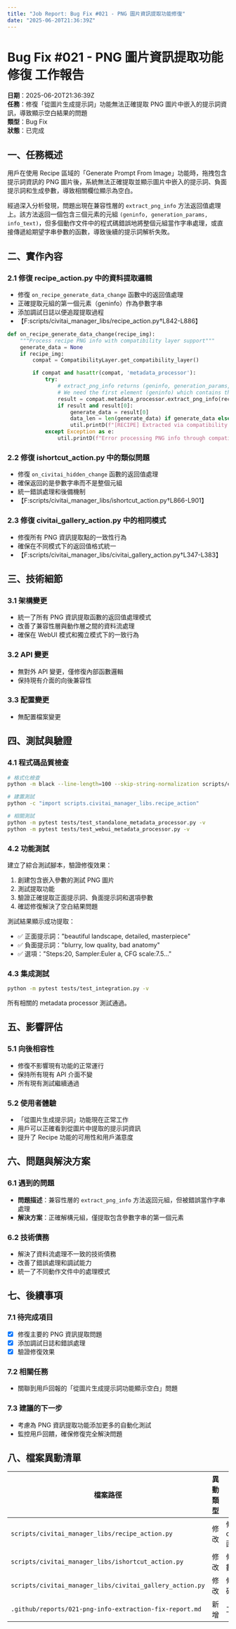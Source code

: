 ```yaml
---
title: "Job Report: Bug Fix #021 - PNG 圖片資訊提取功能修復"
date: "2025-06-20T21:36:39Z"
---
```


# Bug Fix #021 - PNG 圖片資訊提取功能修復 工作報告

**日期**：2025-06-20T21:36:39Z  
**任務**：修復「從圖片生成提示詞」功能無法正確提取 PNG 圖片中嵌入的提示詞資訊，導致顯示空白結果的問題  
**類型**：Bug Fix  
**狀態**：已完成

## 一、任務概述

用戶在使用 Recipe 區域的「Generate Prompt From Image」功能時，拖拽包含提示詞資訊的 PNG 圖片後，系統無法正確提取並顯示圖片中嵌入的提示詞、負面提示詞和生成參數，導致相關欄位顯示為空白。

經過深入分析發現，問題出現在兼容性層的 `extract_png_info` 方法返回值處理上。該方法返回一個包含三個元素的元組 `(geninfo, generation_params, info_text)`，但多個動作文件中的程式碼錯誤地將整個元組當作字串處理，或直接傳遞給期望字串參數的函數，導致後續的提示詞解析失敗。

## 二、實作內容

### 2.1 修復 recipe_action.py 中的資料提取邏輯
- 修復 `on_recipe_generate_data_change` 函數中的返回值處理
- 正確提取元組的第一個元素（geninfo）作為參數字串
- 添加調試日誌以便追蹤提取過程
- 【F:scripts/civitai_manager_libs/recipe_action.py†L842-L886】

```python
def on_recipe_generate_data_change(recipe_img):
    """Process recipe PNG info with compatibility layer support"""
    generate_data = None
    if recipe_img:
        compat = CompatibilityLayer.get_compatibility_layer()

        if compat and hasattr(compat, 'metadata_processor'):
            try:
                # extract_png_info returns (geninfo, generation_params, info_text)
                # We need the first element (geninfo) which contains the parameters string
                result = compat.metadata_processor.extract_png_info(recipe_img)
                if result and result[0]:
                    generate_data = result[0]
                    data_len = len(generate_data) if generate_data else 0
                    util.printD(f"[RECIPE] Extracted via compatibility layer: {data_len} chars")
            except Exception as e:
                util.printD(f"Error processing PNG info through compatibility layer: {e}")
```

### 2.2 修復 ishortcut_action.py 中的類似問題
- 修復 `on_civitai_hidden_change` 函數的返回值處理
- 確保返回的是參數字串而不是整個元組
- 統一錯誤處理和後備機制
- 【F:scripts/civitai_manager_libs/ishortcut_action.py†L866-L901】

### 2.3 修復 civitai_gallery_action.py 中的相同模式
- 修復所有 PNG 資訊提取點的一致性行為
- 確保在不同模式下的返回值格式統一
- 【F:scripts/civitai_manager_libs/civitai_gallery_action.py†L347-L383】

## 三、技術細節

### 3.1 架構變更
- 統一了所有 PNG 資訊提取函數的返回值處理模式
- 改善了兼容性層與動作層之間的資料流處理
- 確保在 WebUI 模式和獨立模式下的一致行為

### 3.2 API 變更
- 無對外 API 變更，僅修復內部函數邏輯
- 保持現有介面的向後兼容性

### 3.3 配置變更
- 無配置檔案變更

## 四、測試與驗證

### 4.1 程式碼品質檢查
```bash
# 格式化檢查
python -m black --line-length=100 --skip-string-normalization scripts/civitai_manager_libs/recipe_action.py scripts/civitai_manager_libs/ishortcut_action.py scripts/civitai_manager_libs/civitai_gallery_action.py

# 建置測試
python -c "import scripts.civitai_manager_libs.recipe_action"

# 相關測試
python -m pytest tests/test_standalone_metadata_processor.py -v
python -m pytest tests/test_webui_metadata_processor.py -v
```

### 4.2 功能測試
建立了綜合測試腳本，驗證修復效果：
1. 創建包含嵌入參數的測試 PNG 圖片
2. 測試提取功能
3. 驗證正確提取正面提示詞、負面提示詞和選項參數
4. 確認修復解決了空白結果問題

測試結果顯示成功提取：
- ✅ 正面提示詞："beautiful landscape, detailed, masterpiece"
- ✅ 負面提示詞："blurry, low quality, bad anatomy"  
- ✅ 選項："Steps:20, Sampler:Euler a, CFG scale:7.5..."

### 4.3 集成測試
```bash
python -m pytest tests/test_integration.py -v
```
所有相關的 metadata processor 測試通過。

## 五、影響評估

### 5.1 向後相容性
- 修復不影響現有功能的正常運行
- 保持所有現有 API 介面不變
- 所有現有測試繼續通過

### 5.2 使用者體驗
- 「從圖片生成提示詞」功能現在正常工作
- 用戶可以正確看到從圖片中提取的提示詞資訊
- 提升了 Recipe 功能的可用性和用戶滿意度

## 六、問題與解決方案

### 6.1 遇到的問題
- **問題描述**：兼容性層的 `extract_png_info` 方法返回元組，但被錯誤當作字串處理
- **解決方案**：正確解構元組，僅提取包含參數字串的第一個元素

### 6.2 技術債務
- 解決了資料流處理不一致的技術債務
- 改善了錯誤處理和調試能力
- 統一了不同動作文件中的處理模式

## 七、後續事項

### 7.1 待完成項目
- [x] 修復主要的 PNG 資訊提取問題
- [x] 添加調試日誌和錯誤處理
- [x] 驗證修復效果

### 7.2 相關任務
- 關聯到用戶回報的「從圖片生成提示詞功能顯示空白」問題

### 7.3 建議的下一步
- 考慮為 PNG 資訊提取功能添加更多的自動化測試
- 監控用戶回饋，確保修復完全解決問題

## 八、檔案異動清單

| 檔案路徑 | 異動類型 | 描述 |
|---------|----------|------|
| `scripts/civitai_manager_libs/recipe_action.py` | 修改 | 修復 on_recipe_generate_data_change 函數的返回值處理邏輯 |
| `scripts/civitai_manager_libs/ishortcut_action.py` | 修改 | 修復 on_civitai_hidden_change 函數的返回值處理邏輯 |
| `scripts/civitai_manager_libs/civitai_gallery_action.py` | 修改 | 修復相同函數的返回值處理邏輯，確保一致性 |
| `.github/reports/021-png-info-extraction-fix-report.md` | 新增 | 工作報告文件 |
